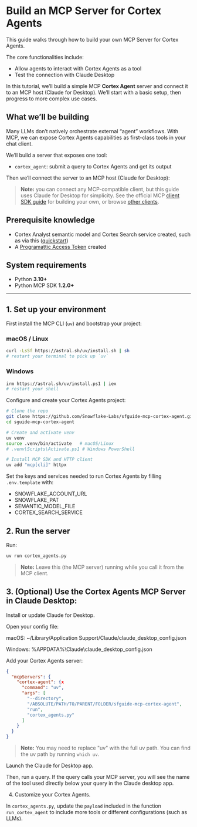 # Build an MCP Server for Cortex Agents

This guide walks through how to build your own MCP Server for Cortex Agents.

The core functionalities include:

- Allow agents to interact with Cortex Agents as a tool
- Test the connection with Claude Desktop

In this tutorial, we’ll build a simple MCP **Cortex Agent** server and connect it to an MCP host (Claude for Desktop). We’ll start with a basic setup, then progress to more complex use cases.

## What we’ll be building

Many LLMs don’t natively orchestrate external “agent” workflows. With MCP, we can expose Cortex Agents capabilities as first-class tools in your chat client.

We’ll build a server that exposes one tool:

- `cortex_agent`: submit a query to Cortex Agents and get its output  

Then we’ll connect the server to an MCP host (Claude for Desktop):

> **Note:** you can connect any MCP-compatible client, but this guide uses Claude for Desktop for simplicity. See the official MCP [client SDK guide](#) for building your own, or browse [other clients](https://modelcontextprotocol.io/clients).

## Prerequisite knowledge

- Cortex Analyst semantic model and Cortex Search service created, such as via this ([quickstart](https://quickstarts.snowflake.com/guide/getting_started_with_cortex_agents/index.html#0))
- A [Programattic Access Token](https://docs.snowflake.com/en/user-guide/programmatic-access-tokens) created

## System requirements

- Python **3.10+**  
- Python MCP SDK **1.2.0+**  

---

## 1. Set up your environment

First install the MCP CLI (`uv`) and bootstrap your project:

### macOS / Linux

```bash
curl -LsSf https://astral.sh/uv/install.sh | sh
# restart your terminal to pick up `uv`
```

### Windows

```bash
irm https://astral.sh/uv/install.ps1 | iex
# restart your shell
```

Configure and create your Cortex Agents project:

```bash
# Clone the repo
git clone https://github.com/Snowflake-Labs/sfguide-mcp-cortex-agent.git
cd sguide-mcp-cortex-agent

# Create and activate venv
uv venv
source .venv/bin/activate   # macOS/Linux
# .venv\Scripts\Activate.ps1 # Windows PowerShell

# Install MCP SDK and HTTP client
uv add "mcp[cli]" httpx
```

Set the keys and services needed to run Cortex Agents by filling `.env.template` with:

* SNOWFLAKE_ACCOUNT_URL
* SNOWFLAKE_PAT
* SEMANTIC_MODEL_FILE
* CORTEX_SEARCH_SERVICE

## 2. Run the server

Run:

```bash
uv run cortex_agents.py
```

> **Note:** Leave this (the MCP server) running while you call it from the MCP client.

## 3. (Optional) Use the Cortex Agents MCP Server in Claude Desktop:

Install or update Claude for Desktop.

Open your config file:

macOS: ~/Library/Application Support/Claude/claude_desktop_config.json

Windows: %APPDATA%\Claude\claude_desktop_config.json

Add your Cortex Agents server:

```json
{
  "mcpServers": {
    "cortex-agent": {x
      "command": "uv",
      "args": [
        "--directory",
        "/ABSOLUTE/PATH/TO/PARENT/FOLDER/sfguide-mcp-cortex-agent",
        "run",
        "cortex_agents.py"
      ]
    }
  }
}
```

> **Note:** You may need to replace "uv" with the full uv path. You can find the uv path by running `which uv`.

Launch the Claude for Desktop app.

Then, run a query. If the query calls your MCP server, you will see the name of the tool used directly below your query in the Claude desktop app.

4. Customize your Cortex Agents.

In `cortex_agents.py`, update the `payload` included in the function `run_cortex_agent` to include more tools or different configurations (such as LLMs).